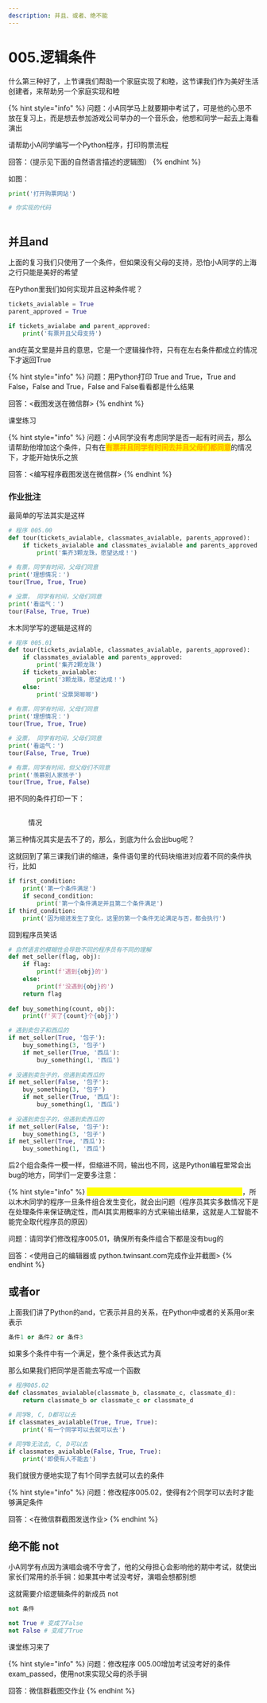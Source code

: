 ```yaml
---
description: 并且、或者、绝不能
---
```


# 005.逻辑条件

什么第三种好了，上节课我们帮助一个家庭实现了和睦，这节课我们作为美好生活创建者，来帮助另一个家庭实现和睦

{% hint style="info" %}
问题：小A同学马上就要期中考试了，可是他的心思不放在复习上，而是想去参加游戏公司举办的一个音乐会，他想和同学一起去上海看演出

请帮助小A同学编写一个Python程序，打印购票流程

回答：（提示见下面的自然语言描述的逻辑图）
{% endhint %}

如图：

```python
print('打开购票网站')

# 你实现的代码
```

<figure><img src=".gitbook/assets/image (5).png" alt=""><figcaption></figcaption></figure>

## 并且and

上面的复习我们只使用了一个条件，但如果没有父母的支持，恐怕小A同学的上海之行只能是美好的希望

在Python里我们如何实现并且这种条件呢？

```python
tickets_avialable = True
parent_approved = True

if tickets_avialabe and parent_approved:
    print('有票并且父母支持')
```

and在英文里是并且的意思，它是一个逻辑操作符，只有在左右条件都成立的情况下才返回True

{% hint style="info" %}
问题：用Python打印 True and True，True and False，False and True，False and False看看都是什么结果

回答：<截图发送在微信群>
{% endhint %}

课堂练习

{% hint style="info" %}
问题：小A同学没有考虑同学是否一起有时间去，那么请帮助他增加这个条件，只有在<mark style="color:orange;">**有票并且同学有时间去并且父母们都同意**</mark>的情况下，才能开始快乐之旅

回答：<编写程序截图发送在微信群>
{% endhint %}

### 作业批注

最简单的写法其实是这样

```python
# 程序 005.00
def tour(tickets_avialable, classmates_avialable, parents_approved):
    if tickets_avialable and classmates_avialable and parents_approved:
        print('集齐3颗龙珠，愿望达成！')
        
# 有票，同学有时间，父母们同意
print('理想情况：')
tour(True, True, True)

# 没票， 同学有时间，父母们同意
print('看运气：')
tour(False, True, True)
```

木木同学写的逻辑是这样的

```python
# 程序 005.01
def tour(tickets_avialable, classmates_avialable, parents_approved):
    if classmates_avialable and parents_approved:
        print('集齐2颗龙珠')
    if tickets_avialable:
        print('3颗龙珠，愿望达成！')
    else:
        print('没票哭唧唧')
        
# 有票，同学有时间，父母们同意
print('理想情况：')
tour(True, True, True)

# 没票， 同学有时间，父母们同意
print('看运气：')
tour(False, True, True)

# 有票，同学有时间，但父母们不同意
print('羡慕别人家孩子')
tour(True, True, False)
```

把不同的条件打印一下：

<figure><img src=".gitbook/assets/image (2) (3).png" alt=""><figcaption><p>情况</p></figcaption></figure>

第三种情况其实是去不了的，那么，到底为什么会出bug呢？

这就回到了第三课我们讲的缩进，条件语句里的代码块缩进对应着不同的条件执行，比如

```python
if first_condition:
    print('第一个条件满足')
    if second_condition:
        print('第一个条件满足并且第二个条件满足')
if third_condition:
    print('因为缩进发生了变化，这里的第一个条件无论满足与否，都会执行')
```

回到程序员笑话

```python
# 自然语言的模糊性会导致不同的程序员有不同的理解
def met_seller(flag, obj):
    if flag:
        print(f'遇到{obj}的')
    else:
        print(f'没遇到{obj}的')
    return flag
    
def buy_something(count, obj):
    print(f'买了{count}个{obj}')

# 遇到卖包子和西瓜的
if met_seller(True, '包子'):
    buy_something(3, '包子')
    if met_seller(True, '西瓜'):
        buy_something(1, '西瓜')
        
# 没遇到卖包子的，但遇到卖西瓜的
if met_seller(False, '包子'):
    buy_something(3, '包子')
    if met_seller(True, '西瓜'):
        buy_something(1, '西瓜')
        
# 没遇到卖包子的，但遇到卖西瓜的
if met_seller(False, '包子'):
    buy_something(3, '包子')
if met_seller(True, '西瓜'):
    buy_something(1, '西瓜')
```

后2个组合条件一模一样，但缩进不同，输出也不同，这是Python编程里常会出bug的地方，同学们一定要多注意：

{% hint style="info" %}
<mark style="color:yellow;">Python里的缩进会影响代码块处于不同的逻辑分支</mark>，所以木木同学的程序一旦条件组合发生变化，就会出问题（程序员其实多数情况下是在处理条件来保证确定性，而AI其实用概率的方式来输出结果，这就是人工智能不能完全取代程序员的原因）

问题：请同学们修改程序005.01，确保所有条件组合下都是没有bug的

回答：<使用自己的编辑器或 python.twinsant.com完成作业并截图>
{% endhint %}

## 或者or

上面我们讲了Python的and，它表示并且的关系，在Python中或者的关系用or来表示

```python
条件1 or 条件2 or 条件3
```

如果多个条件中有一个满足，整个条件表达式为真

那么如果我们把同学是否能去写成一个函数

```python
# 程序005.02
def classmates_avialable(classmate_b, classmate_c, classmate_d):
    return classmate_b or classmate_c or classmate_d
    
# 同学B, C, D都可以去
if classmates_avialable(True, True, True):
    print('有一个同学可以去就可以去')

# 同学B无法去, C, D可以去
if classmates_avialable(False, True, True):
    print('即使有人不能去')
```

我们就很方便地实现了有1个同学去就可以去的条件

{% hint style="info" %}
问题：修改程序005.02，使得有2个同学可以去时才能够满足条件

回答：<在微信群截图发送作业>
{% endhint %}

## 绝不能 not

小A同学有点因为演唱会魂不守舍了，他的父母担心会影响他的期中考试，就使出家长们常用的杀手锏：如果其中考试没考好，演唱会想都别想

这就需要介绍逻辑条件的新成员 not

```python
not 条件

not True # 变成了False
not False # 变成了True
```

课堂练习来了

{% hint style="info" %}
问题：修改程序 005.00增加考试没考好的条件 exam\_passed，使用not来实现父母的杀手锏

回答：微信群截图交作业
{% endhint %}

